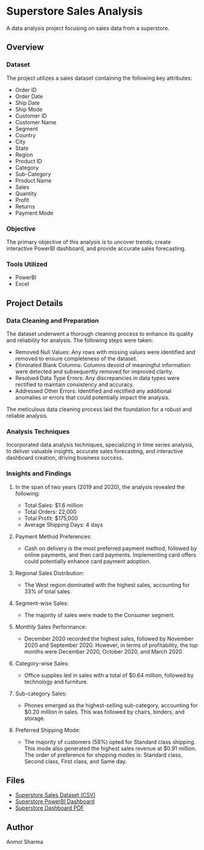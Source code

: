 # Superstore Sales Analysis

A data analysis project focusing on sales data from a superstore.

## Overview

### Dataset
The project utilizes a sales dataset containing the following key attributes:
- Order ID
- Order Date
- Ship Date
- Ship Mode
- Customer ID
- Customer Name
- Segment
- Country
- City
- State
- Region
- Product ID
- Category
- Sub-Category
- Product Name
- Sales
- Quantity
- Profit
- Returns
- Payment Mode

### Objective
The primary objective of this analysis is to uncover trends, create interactive PowerBI dashboard, and provide accurate sales forecasting.

### Tools Utilized
- PowerBI
- Excel

## Project Details

### Data Cleaning and Preparation
The dataset underwent a thorough cleaning process to enhance its quality and reliability for analysis. The following steps were taken:

- Removed Null Values: Any rows with missing values were identified and removed to ensure completeness of the dataset.
- Eliminated Blank Columns: Columns devoid of meaningful information were detected and subsequently removed for improved clarity.
- Resolved Data Type Errors: Any discrepancies in data types were rectified to maintain consistency and accuracy.
- Addressed Other Errors: Identified and rectified any additional anomalies or errors that could potentially impact the analysis.

The meticulous data cleaning process laid the foundation for a robust and reliable analysis.

### Analysis Techniques
Incorporated data analysis techniques, specializing in time series analysis, to deliver valuable insights, accurate sales forecasting, and interactive dashboard creation, driving business success.

### Insights and Findings

1. In the span of two years (2019 and 2020), the analysis revealed the following:
   - Total Sales: $1.6 million
   - Total Orders: 22,000
   - Total Profit: $175,000
   - Average Shipping Days: 4 days

2. Payment Method Preferences:
   - Cash on delivery is the most preferred payment method, followed by online payments, and then card payments. Implementing card offers could potentially enhance card payment adoption.

3. Regional Sales Distribution:
   - The West region dominated with the highest sales, accounting for 33% of total sales.

4. Segment-wise Sales:
   - The majority of sales were made to the Consumer segment.

5. Monthly Sales Performance:
   - December 2020 recorded the highest sales, followed by November 2020 and September 2020. However, in terms of profitability, the top months were December 2020, October 2020, and March 2020.

6. Category-wise Sales:
   - Office supplies led in sales with a total of $0.64 million, followed by technology and furniture.

7. Sub-category Sales:
   - Phones emerged as the highest-selling sub-category, accounting for $0.20 million in sales. This was followed by chairs, binders, and storage.

8. Preferred Shipping Mode:
   - The majority of customers (58%) opted for Standard class shipping. This mode also generated the highest sales revenue at $0.91 million. The order of preference for shipping modes is: Standard class, Second class, First class, and Same day.

## Files

- [Superstore Sales Dataset (CSV)](data/SuperStore_Sales_Dataset.csv)
- [Superstore PowerBI Dashboard](dashboard/Superstore_Dashboard.pbix)
- [Superstore Dashboard PDF](dashboard/Superstore_Dashboard.pdf)

## Author

Anmol Sharma


